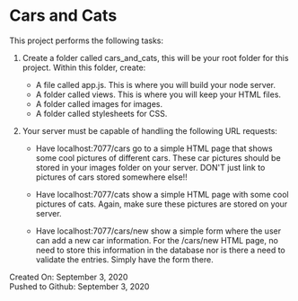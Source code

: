 # Cars and Cats

This project performs the following tasks:

1. Create a folder called cars_and_cats, this will be your root folder for this project.  Within this folder, create:
    * A file called app.js.  This is where you will build your node server.
    * A folder called views.  This is where you will keep your HTML files.
    * A folder called images for images.
    * A folder called stylesheets for CSS.

2. Your server must be capable of handling the following URL requests:
    * Have localhost:7077/cars go to a simple HTML page that shows some cool pictures of different cars.  These car pictures should be stored in your images folder on your server.  DON'T just link to pictures of cars stored somewhere else!!

    * Have localhost:7077/cats show a simple HTML page with some cool pictures of cats.  Again, make sure these pictures are stored on your server.

    * Have localhost:7077/cars/new show a simple form where the user can add a new car information. For the /cars/new HTML page, no need to store this information in the database nor is there a need to validate the entries. Simply have the form there.

Created On: September 3, 2020\
Pushed to Github: September 3, 2020